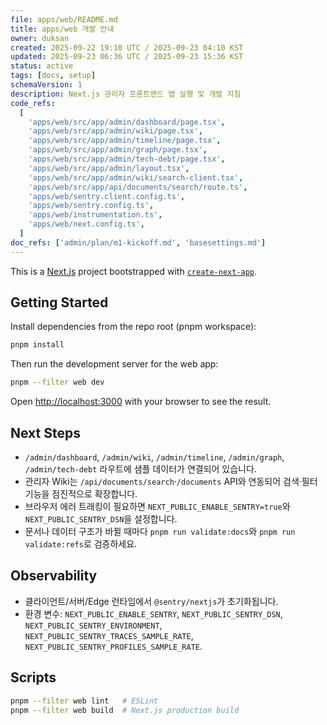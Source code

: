 ```yaml
---
file: apps/web/README.md
title: apps/web 개발 안내
owner: duksan
created: 2025-09-22 19:10 UTC / 2025-09-23 04:10 KST
updated: 2025-09-23 06:36 UTC / 2025-09-23 15:36 KST
status: active
tags: [docs, setup]
schemaVersion: 1
description: Next.js 관리자 프론트엔드 앱 실행 및 개발 지침
code_refs:
  [
    'apps/web/src/app/admin/dashboard/page.tsx',
    'apps/web/src/app/admin/wiki/page.tsx',
    'apps/web/src/app/admin/timeline/page.tsx',
    'apps/web/src/app/admin/graph/page.tsx',
    'apps/web/src/app/admin/tech-debt/page.tsx',
    'apps/web/src/app/admin/layout.tsx',
    'apps/web/src/app/admin/wiki/search-client.tsx',
    'apps/web/src/app/api/documents/search/route.ts',
    'apps/web/sentry.client.config.ts',
    'apps/web/sentry.config.ts',
    'apps/web/instrumentation.ts',
    'apps/web/next.config.ts',
  ]
doc_refs: ['admin/plan/m1-kickoff.md', 'basesettings.md']
---
```


This is a [Next.js](https://nextjs.org) project bootstrapped with [`create-next-app`](https://nextjs.org/docs/app/api-reference/cli/create-next-app).

## Getting Started

Install dependencies from the repo root (pnpm workspace):

```bash
pnpm install
```

Then run the development server for the web app:

```bash
pnpm --filter web dev
```

Open [http://localhost:3000](http://localhost:3000) with your browser to see the result.

## Next Steps

- `/admin/dashboard`, `/admin/wiki`, `/admin/timeline`, `/admin/graph`, `/admin/tech-debt` 라우트에 샘플 데이터가 연결되어 있습니다.
- 관리자 Wiki는 `/api/documents/search`·`/documents` API와 연동되어 검색·필터 기능을 점진적으로 확장합니다.
- 브라우저 에러 트래킹이 필요하면 `NEXT_PUBLIC_ENABLE_SENTRY=true`와 `NEXT_PUBLIC_SENTRY_DSN`을 설정합니다.
- 문서나 데이터 구조가 바뀔 때마다 `pnpm run validate:docs`와 `pnpm run validate:refs`로 검증하세요.

## Observability

- 클라이언트/서버/Edge 런타임에서 `@sentry/nextjs`가 초기화됩니다.
- 환경 변수: `NEXT_PUBLIC_ENABLE_SENTRY`, `NEXT_PUBLIC_SENTRY_DSN`, `NEXT_PUBLIC_SENTRY_ENVIRONMENT`, `NEXT_PUBLIC_SENTRY_TRACES_SAMPLE_RATE`, `NEXT_PUBLIC_SENTRY_PROFILES_SAMPLE_RATE`.

## Scripts

```bash
pnpm --filter web lint   # ESLint
pnpm --filter web build  # Next.js production build
```
